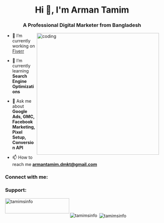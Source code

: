 <h1 align="center">Hi 👋, I'm Arman Tamim</h1>
<h3 align="center">A Professional Digital Marketer from Bangladesh</h3>
<img align="right" alt="coding" width="400" src="https://user-images.githubusercontent.com/58518192/87162442-bf3e8180-c2e7-11ea-9f2a-53a50306b7ce.gif">

- 🔭 I’m currently working on [Fiverr](https://www.fiverr.com/users/armantamim164/)

- 🌱 I’m currently learning **Search Engine Optimizations**

- 💬 Ask me about **Google Ads, GMC, Facebook Marketing, Pixel Setup, Conversion API**

- 📫 How to reach me **armantamim.dmkt@gmail.com**

<h3 align="left">Connect with me:</h3>
<p align="left">
</p>

<h3 align="left">Support:</h3>
<p><a href="https://www.buymeacoffee.com/tamimsinfo"> <img align="left" src="https://cdn.buymeacoffee.com/buttons/v2/default-yellow.png" height="50" width="210" alt="tamimsinfo" /></a></p><br><br>

<p><img align="left" src="https://github-readme-stats.vercel.app/api/top-langs?username=tamimsinfo&show_icons=true&locale=en&layout=compact" alt="tamimsinfo" /></p>

<p>&nbsp;<img align="center" src="https://github-readme-stats.vercel.app/api?username=tamimsinfo&show_icons=true&locale=en" alt="tamimsinfo" /></p>
